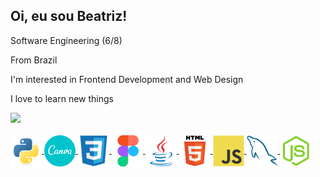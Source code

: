 ## Oi, eu sou Beatriz!
 <div>
  <p>Software Engineering (6/8)</p>
  <p>From Brazil</p>
  <p>I'm interested in Frontend Development and Web Design</p>
  <p>I love to learn new things</p>
 </div>
 
 <div>
  <a href="https://github.com/bibisouza">
  <img height="180em" src="https://github-readme-stats.vercel.app/api/top-langs/?username=bibisouza&layout=compact&langs_count=7&theme=panda"/>
</div>

<div style="display: inline_block"><br>
  <img align="center" alt="Python" height="50" width="50" src="https://raw.githubusercontent.com/devicons/devicon/master/icons/python/python-original.svg">
  <img align="center" alt="Canva" height="50" width="50" src="https://raw.githubusercontent.com/devicons/devicon/master/icons/canva/canva-original.svg">
  <img align="center" alt="CSS" height="50" width="50" src="https://raw.githubusercontent.com/devicons/devicon/master/icons/css3/css3-original.svg">
  <img align="center" alt="Figma" height="50" width="50" src="https://raw.githubusercontent.com/devicons/devicon/master/icons/figma/figma-original.svg">
  <img align="center" alt="Java" height="50" width="50" src="https://raw.githubusercontent.com/devicons/devicon/master/icons/java/java-original.svg">
  <img align="center" alt="HTML" height="50" width="50" src="https://raw.githubusercontent.com/devicons/devicon/master/icons/html5/html5-original-wordmark.svg">
  <img align="center" alt="JS" height="50" width="50" src="https://raw.githubusercontent.com/devicons/devicon/master/icons/javascript/javascript-original.svg">
  <img align="center" alt="MySQL" height="50" width="50" src="https://raw.githubusercontent.com/devicons/devicon/master/icons/mysql/mysql-original.svg">
  <img align="center" alt="Nodejs" height="50" width="50" src="https://raw.githubusercontent.com/devicons/devicon/master/icons/nodejs/nodejs-original.svg">
</div>
